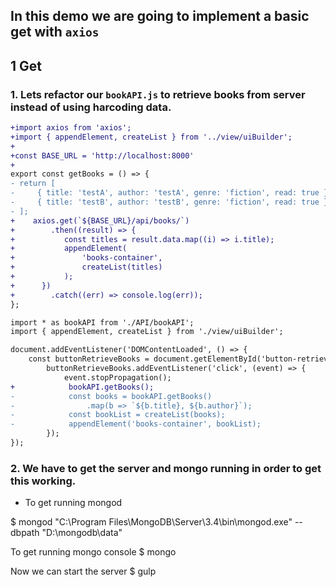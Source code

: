 ## In this demo we are going to implement a basic get with `axios`

## 1 Get

### 1. Lets refactor our `bookAPI.js` to retrieve books from server instead of using harcoding data.


```diff bookAPI.js
+import axios from 'axios';
+import { appendElement, createList } from '../view/uiBuilder';
+
+const BASE_URL = 'http://localhost:8000'
+
export const getBooks = () => {
- return [
-     { title: 'testA', author: 'testA', genre: 'fiction', read: true },
-     { title: 'testB', author: 'testB', genre: 'fiction', read: true }
- ];
+    axios.get(`${BASE_URL}/api/books/`)
+        .then((result) => {
+           const titles = result.data.map((i) => i.title);
+           appendElement(
+               'books-container',
+               createList(titles)
+           );
+      })
+        .catch((err) => console.log(err));
};
```

```diff app.js
import * as bookAPI from './API/bookAPI';
import { appendElement, createList } from './view/uiBuilder';

document.addEventListener('DOMContentLoaded', () => {
    const buttonRetrieveBooks = document.getElementById('button-retrieve-books');
        buttonRetrieveBooks.addEventListener('click', (event) => {
            event.stopPropagation();
+            bookAPI.getBooks();
-            const books = bookAPI.getBooks()
-                .map(b => `${b.title}, ${b.author}`);
-            const bookList = createList(books);
-            appendElement('books-container', bookList);
        });
});
```

### 2. We have to get the server and mongo running in order to get this working.

* To get running mongod

$ mongod "C:\Program Files\MongoDB\Server\3.4\bin\mongod.exe" --dbpath "D:\mongodb\data"

To get running mongo console
$ mongo

Now we can start the server
$ gulp
